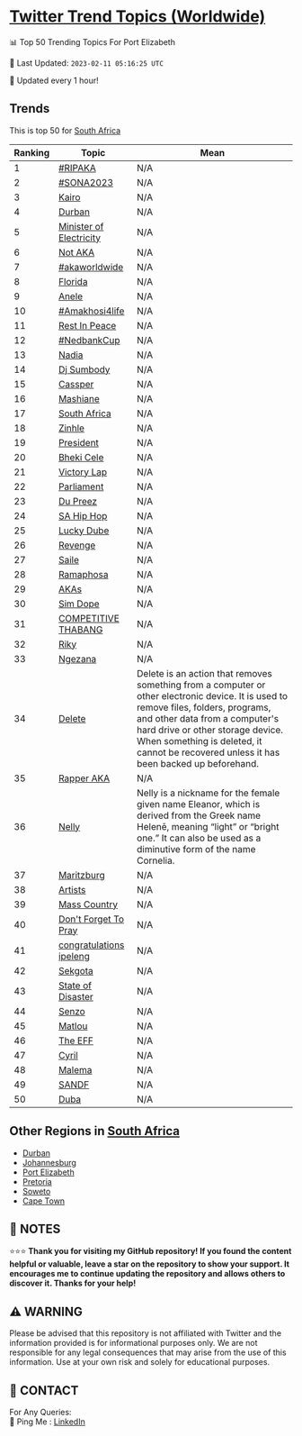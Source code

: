 [Twitter Trend Topics (Worldwide)](https://github.com/ErcinDedeoglu/Twitter-Trend-Topics)
==========


📊 Top 50 Trending Topics For Port Elizabeth

📆 Last Updated: `2023-02-11 05:16:25 UTC`

🔧 Updated every 1 hour!


## Trends

This is top 50 for [South Africa](</South Africa>)

| Ranking | Topic | Mean |
| ------- | ------------ | ------------ |
| 1 | [#RIPAKA](http://twitter.com/search?q=%23RIPAKA) | N/A |
| 2 | [#SONA2023](http://twitter.com/search?q=%23SONA2023) | N/A |
| 3 | [Kairo](http://twitter.com/search?q=Kairo) | N/A |
| 4 | [Durban](http://twitter.com/search?q=Durban) | N/A |
| 5 | [Minister of Electricity](http://twitter.com/search?q=Minister+of+Electricity) | N/A |
| 6 | [Not AKA](http://twitter.com/search?q=Not+AKA) | N/A |
| 7 | [#akaworldwide](http://twitter.com/search?q=%23akaworldwide) | N/A |
| 8 | [Florida](http://twitter.com/search?q=Florida) | N/A |
| 9 | [Anele](http://twitter.com/search?q=Anele) | N/A |
| 10 | [#Amakhosi4life](http://twitter.com/search?q=%23Amakhosi4life) | N/A |
| 11 | [Rest In Peace](http://twitter.com/search?q=Rest+In+Peace) | N/A |
| 12 | [#NedbankCup](http://twitter.com/search?q=%23NedbankCup) | N/A |
| 13 | [Nadia](http://twitter.com/search?q=Nadia) | N/A |
| 14 | [Dj Sumbody](http://twitter.com/search?q=Dj+Sumbody) | N/A |
| 15 | [Cassper](http://twitter.com/search?q=Cassper) | N/A |
| 16 | [Mashiane](http://twitter.com/search?q=Mashiane) | N/A |
| 17 | [South Africa](http://twitter.com/search?q=South+Africa) | N/A |
| 18 | [Zinhle](http://twitter.com/search?q=Zinhle) | N/A |
| 19 | [President](http://twitter.com/search?q=President) | N/A |
| 20 | [Bheki Cele](http://twitter.com/search?q=Bheki+Cele) | N/A |
| 21 | [Victory Lap](http://twitter.com/search?q=Victory+Lap) | N/A |
| 22 | [Parliament](http://twitter.com/search?q=Parliament) | N/A |
| 23 | [Du Preez](http://twitter.com/search?q=Du+Preez) | N/A |
| 24 | [SA Hip Hop](http://twitter.com/search?q=SA+Hip+Hop) | N/A |
| 25 | [Lucky Dube](http://twitter.com/search?q=Lucky+Dube) | N/A |
| 26 | [Revenge](http://twitter.com/search?q=Revenge) | N/A |
| 27 | [Saile](http://twitter.com/search?q=Saile) | N/A |
| 28 | [Ramaphosa](http://twitter.com/search?q=Ramaphosa) | N/A |
| 29 | [AKAs](http://twitter.com/search?q=AKAs) | N/A |
| 30 | [Sim Dope](http://twitter.com/search?q=Sim+Dope) | N/A |
| 31 | [COMPETITIVE THABANG](http://twitter.com/search?q=COMPETITIVE+THABANG) | N/A |
| 32 | [Riky](http://twitter.com/search?q=Riky) | N/A |
| 33 | [Ngezana](http://twitter.com/search?q=Ngezana) | N/A |
| 34 | [Delete](http://twitter.com/search?q=Delete) | Delete is an action that removes something from a computer or other electronic device. It is used to remove files, folders, programs, and other data from a computer's hard drive or other storage device. When something is deleted, it cannot be recovered unless it has been backed up beforehand. |
| 35 | [Rapper AKA](http://twitter.com/search?q=Rapper+AKA) | N/A |
| 36 | [Nelly](http://twitter.com/search?q=Nelly) | Nelly is a nickname for the female given name Eleanor, which is derived from the Greek name Helenē, meaning “light” or “bright one.” It can also be used as a diminutive form of the name Cornelia. |
| 37 | [Maritzburg](http://twitter.com/search?q=Maritzburg) | N/A |
| 38 | [Artists](http://twitter.com/search?q=Artists) | N/A |
| 39 | [Mass Country](http://twitter.com/search?q=Mass+Country) | N/A |
| 40 | [Don't Forget To Pray](http://twitter.com/search?q=Don%27t+Forget+To+Pray) | N/A |
| 41 | [congratulations ipeleng](http://twitter.com/search?q=congratulations+ipeleng) | N/A |
| 42 | [Sekgota](http://twitter.com/search?q=Sekgota) | N/A |
| 43 | [State of Disaster](http://twitter.com/search?q=State+of+Disaster) | N/A |
| 44 | [Senzo](http://twitter.com/search?q=Senzo) | N/A |
| 45 | [Matlou](http://twitter.com/search?q=Matlou) | N/A |
| 46 | [The EFF](http://twitter.com/search?q=The+EFF) | N/A |
| 47 | [Cyril](http://twitter.com/search?q=Cyril) | N/A |
| 48 | [Malema](http://twitter.com/search?q=Malema) | N/A |
| 49 | [SANDF](http://twitter.com/search?q=SANDF) | N/A |
| 50 | [Duba](http://twitter.com/search?q=Duba) | N/A |



## Other Regions in [South Africa](</South Africa>)

* [Durban](</South Africa/Durban.md>)
* [Johannesburg](</South Africa/Johannesburg.md>)
* [Port Elizabeth](</South Africa/Port Elizabeth.md>)
* [Pretoria](</South Africa/Pretoria.md>)
* [Soweto](</South Africa/Soweto.md>)
* [Cape Town](</South Africa/Cape Town.md>)



## 📝 NOTES

⭐⭐⭐ **Thank you for visiting my GitHub repository! If you found the content helpful or valuable, leave a star on the repository to show your support. It encourages me to continue updating the repository and allows others to discover it. Thanks for your help!**


## ⚠️ WARNING

Please be advised that this repository is not affiliated with Twitter and the information provided is for informational purposes only. We are not responsible for any legal consequences that may arise from the use of this information. Use at your own risk and solely for educational purposes.


## 📨 CONTACT

 For Any Queries:  
            🏓 Ping Me : [LinkedIn](https://www.linkedin.com/in/ercindedeoglu/)
